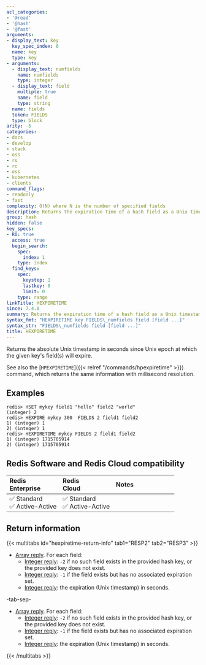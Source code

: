 ```yaml
---
acl_categories:
- '@read'
- '@hash'
- '@fast'
arguments:
- display_text: key
  key_spec_index: 0
  name: key
  type: key
- arguments:
  - display_text: numfields
    name: numfields
    type: integer
  - display_text: field
    multiple: true
    name: field
    type: string
  name: fields
  token: FIELDS
  type: block
arity: -5
categories:
- docs
- develop
- stack
- oss
- rs
- rc
- oss
- kubernetes
- clients
command_flags:
- readonly
- fast
complexity: O(N) where N is the number of specified fields
description: Returns the expiration time of a hash field as a Unix timestamp, in seconds.
group: hash
hidden: false
key_specs:
- RO: true
  access: true
  begin_search:
    spec:
      index: 1
    type: index
  find_keys:
    spec:
      keystep: 1
      lastkey: 0
      limit: 0
    type: range
linkTitle: HEXPIRETIME
since: 7.4.0
summary: Returns the expiration time of a hash field as a Unix timestamp, in seconds.
syntax_fmt: "HEXPIRETIME key FIELDS\_numfields field [field ...]"
syntax_str: "FIELDS\_numfields field [field ...]"
title: HEXPIRETIME
---
```

Returns the absolute Unix timestamp in seconds since Unix epoch at which the given key's field(s) will expire.

See also the [`HPEXPIRETIME`]({{< relref "/commands/hpexpiretime" >}}) command, which returns the same information with millisecond resolution.

## Examples

```
redis> HSET mykey field1 "hello" field2 "world"
(integer) 2
redis> HEXPIRE mykey 300  FIELDS 2 field1 field2
1) (integer) 1
2) (integer) 1
redis> HEXPIRETIME mykey FIELDS 2 field1 field2
1) (integer) 1715705914
2) (integer) 1715705914
```

## Redis Software and Redis Cloud compatibility

| Redis<br />Enterprise | Redis<br />Cloud | <span style="min-width: 9em; display: table-cell">Notes</span> |
|:----------------------|:-----------------|:------|
| <span title="Supported">&#x2705; Standard</span><br /><span title="Supported"><nobr>&#x2705; Active-Active</nobr></span> | <span title="Supported">&#x2705; Standard</span><br /><span title="Supported"><nobr>&#x2705; Active-Active</nobr></span> |  |

## Return information

{{< multitabs id="hexpiretime-return-info" 
    tab1="RESP2" 
    tab2="RESP3" >}}

* [Array reply](../../develop/reference/protocol-spec#arrays). For each field:
    - [Integer reply](../../develop/reference/protocol-spec#integers): `-2` if no such field exists in the provided hash key, or the provided key does not exist.
    - [Integer reply](../../develop/reference/protocol-spec#integers): `-1` if the field exists but has no associated expiration set.
    - [Integer reply](../../develop/reference/protocol-spec#integers): the expiration (Unix timestamp) in seconds.

-tab-sep-

* [Array reply](../../develop/reference/protocol-spec#arrays). For each field:
    - [Integer reply](../../develop/reference/protocol-spec#integers): `-2` if no such field exists in the provided hash key, or the provided key does not exist.
    - [Integer reply](../../develop/reference/protocol-spec#integers): `-1` if the field exists but has no associated expiration set.
    - [Integer reply](../../develop/reference/protocol-spec#integers): the expiration (Unix timestamp) in seconds.

{{< /multitabs >}}

